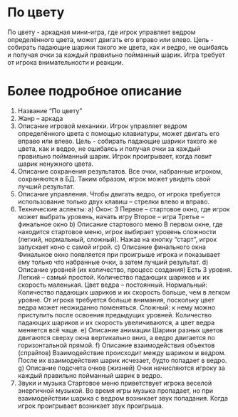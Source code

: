 # По цвету
По цвету - аркадная мини-игра, где игрок управляет ведром определённого цвета, может двигать его вправо или влево. Цель - собирать падающие шарики такого же цвета, как и ведро, не ошибаясь и получая очки за каждый правильно пойманный шарик. Игра требует от игрока внимательности и реакции.

# Более подробное описание
1. Название “По цвету”
2. Жанр – аркада
3. Описание игровой механики.
Игрок управляет ведром определённого цвета с помощью клавиатуры, может двигать его вправо или влево. Цель - собирать падающие шарики такого же цвета, как и ведро, не ошибаясь и получая очки за каждый правильно пойманный шарик. Игрок проигрывает, когда ловит шарик ненужного цвета.
4. Описание сохранения результатов.
Все очки, набранные игроком, сохраняются в БД. Таким образом, игрок может увидеть свой лучший результат.
5. Описание управления.
Чтобы двигать ведро, от игрока требуется использование только двух клавиш – стрелки влево и вправо.
6. Технические аспекты:
a) Окон: 3
Первое – стартовое окно, где игрок может выбрать уровень, начать игру
Второе – игра
Третье – финальное окно
b) Описание стартового меню
В первом окне, где находится стартовое меню, игрок выбирает уровень сложности (легкий, нормальный, сложный). Нажав на кнопку “старт”, игрок запускает коно с самой игрой.
c) Описание финального окна
Финальное окно появляется при проигрыше игрока и показывает ему только что набранные очки, а затем лучший результат.
d) Описание уровней (их количество, процесс создания)
Есть 3 уровня.
Легкий – самый простой. Количество падающих шариков и их скорость маленькая.
Цвет ведра – постоянный.
Нормальный: Количество падающих шариков и их скорость больше, чем в легком уровне. От игрока требуется больше внимания, поскольку цвет ведра может неожиданно поменяться.
Сложный: к нему можно приступить после освоения предыдущих уровней. Количество падающих шариков и их скорость увеличиваются, а цвет ведра меняется всё чаще.
e) Описание анимации
Шарики разных цветов двигаются сверху окна вертикально вниз, а ведро двигается по горизонтальной прямой.
f) Описание взаимодействия объектов (спрайтов)
Взаимодействие происходит между шариком и ведром. После их взаимодействия шарик исчезает, будто попадает в ведро.
g) Описание подсчета очков (жизней)
Очки начисляются игроку за каждый правильно пойманный шарик в ведро.
7. Звуки и музыка
Стартовое меню приветствует игрока веселой энергичной музыкой. Во время игры музыка пропадает, но при взаимодействии шарика с ведром возникает звук попадания. Когда игрок проигрывает возникает звук проигрыша.
